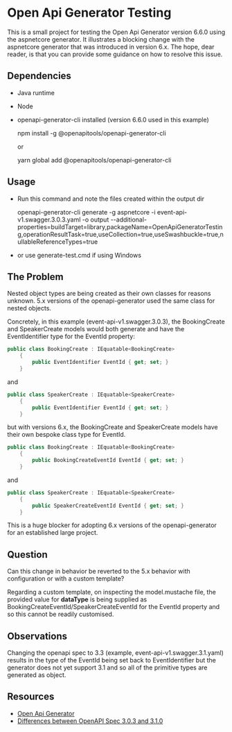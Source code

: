# Open Api Generator Testing

This is a small project for testing the Open Api Generator version 6.6.0 using the aspnetcore generator. It illustrates a blocking change with the aspnetcore generator that was introduced in version 6.x. The hope, dear reader, is that you can provide some guidance on how to resolve this issue.

## Dependencies

- Java runtime
- Node
- openapi-generator-cli installed (version 6.6.0 used in this example)

  npm install -g @openapitools/openapi-generator-cli

  or

  yarn global add @openapitools/openapi-generator-cli

## Usage

- Run this command and note the files created within the output dir

  openapi-generator-cli generate -g aspnetcore -i event-api-v1.swagger.3.0.3.yaml -o output --additional-properties=buildTarget=library,packageName=OpenApiGeneratorTesting,operationResultTask=true,useCollection=true,useSwashbuckle=true,nullableReferenceTypes=true

- or use generate-test.cmd if using Windows

## The Problem

Nested object types are being created as their own classes for reasons unknown. 5.x versions of the openapi-generator used the same class for nested objects.

Concretely, in this example (event-api-v1.swagger.3.0.3), the BookingCreate and SpeakerCreate models would both generate and have the EventIdentifier type for the EventId property:

```csharp
public class BookingCreate : IEquatable<BookingCreate>
    {
        public EventIdentifier EventId { get; set; }
    }
```

and

```csharp
public class SpeakerCreate : IEquatable<SpeakerCreate>
    {
        public EventIdentifier EventId { get; set; }
    }
```

but with versions 6.x, the BookingCreate and SpeakerCreate models have their own bespoke class type for EventId.

```csharp
public class BookingCreate : IEquatable<BookingCreate>
    {
        public BookingCreateEventId EventId { get; set; }
    }
```

and

```csharp
public class SpeakerCreate : IEquatable<SpeakerCreate>
    {
        public SpeakerCreateEventId EventId { get; set; }
    }
```

This is a huge blocker for adopting 6.x versions of the openapi-generator for an established large project.

## Question

Can this change in behavior be reverted to the 5.x behavior with configuration or with a custom template?

Regarding a custom template, on inspecting the model.mustache file, the provided value for **dataType** is being supplied as  BookingCreateEventId/SpeakerCreateEventId for the EventId property and so this cannot be readily customised.

## Observations

Changing the openapi spec to 3.3 (example, event-api-v1.swagger.3.1.yaml) results in the type of the EventId being set back to EventIdentifier but the generator does not yet support 3.1 and so all of the primitive types are generated as object.

## Resources

- [Open Api Generator](https://openapi-generator.tech/)
- [Differences between OpenAPI Spec 3.0.3 and 3.1.0](https://www.openapis.org/blog/2021/02/16/migrating-from-openapi-3-0-to-3-1-0)
